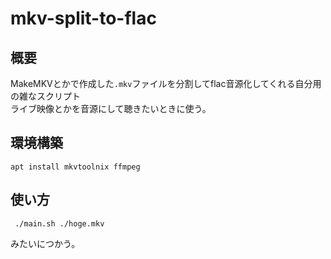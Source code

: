 # mkv-split-to-flac  
## 概要
MakeMKVとかで作成した`.mkv`ファイルを分割してflac音源化してくれる自分用の雑なスクリプト  
ライブ映像とかを音源にして聴きたいときに使う。  

## 環境構築
```
apt install mkvtoolnix ffmpeg
```

## 使い方
```
 ./main.sh ./hoge.mkv
```
みたいにつかう。  
